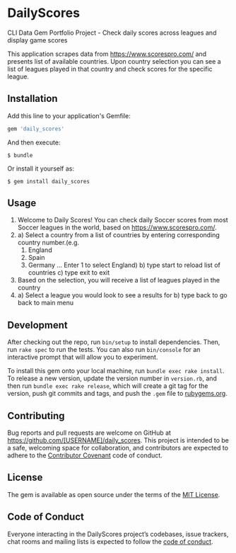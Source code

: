 # DailyScores

CLI Data Gem Portfolio Project - Check daily scores across leagues and display game scores

This application scrapes data from https://www.scorespro.com/ and presents list of available countries. Upon country selection you can see a list of leagues played in that country and check scores for the specific league.

## Installation

Add this line to your application's Gemfile:

```ruby
gem 'daily_scores'
```

And then execute:

    $ bundle

Or install it yourself as:

    $ gem install daily_scores

## Usage

1. Welcome to Daily Scores!
  You can check daily Soccer scores from most Soccer leagues in the world, based on https://www.scorespro.com/.
2. a) Select a country from a list of countries by entering corresponding country number.(e.g.
      1. England
      2. Spain
      3. Germany
      ...
  Enter 1 to select England)
  b) type start to reload list of countries
  c) type exit to exit
3. Based on the selection, you will receive a list of leagues played in the country
4.  a) Select a league you would look to see a results for
    b) type back to go back to main menu

## Development

After checking out the repo, run `bin/setup` to install dependencies. Then, run `rake spec` to run the tests. You can also run `bin/console` for an interactive prompt that will allow you to experiment.

To install this gem onto your local machine, run `bundle exec rake install`. To release a new version, update the version number in `version.rb`, and then run `bundle exec rake release`, which will create a git tag for the version, push git commits and tags, and push the `.gem` file to [rubygems.org](https://rubygems.org).

## Contributing

Bug reports and pull requests are welcome on GitHub at https://github.com/[USERNAME]/daily_scores. This project is intended to be a safe, welcoming space for collaboration, and contributors are expected to adhere to the [Contributor Covenant](http://contributor-covenant.org) code of conduct.

## License

The gem is available as open source under the terms of the [MIT License](https://opensource.org/licenses/MIT).

## Code of Conduct

Everyone interacting in the DailyScores project’s codebases, issue trackers, chat rooms and mailing lists is expected to follow the [code of conduct](https://github.com/[USERNAME]/daily_scores/blob/master/CODE_OF_CONDUCT.md).
